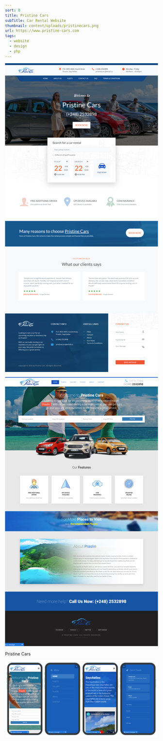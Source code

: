 ```yaml
---
sort: 0
title: Pristine Cars
subTitle: Car Rental Website
thumbnail: content/uploads/pristinecars.png
url: https://www.pristine-cars.com
tags:
  - website
  - design
  - php
---
```


![Pristine Cars](content/uploads/pristinecars-home.png)

![Pristine Cars](content/uploads/pristinecars-old-home.png)

Pristine Cars

![Pristine Cars](content/uploads/pristinecars-responsive.png)

